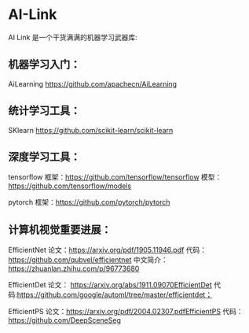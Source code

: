 # AI-Link

AI Link 是一个干货满满的机器学习武器库:

## 机器学习入门：
AiLearning https://github.com/apachecn/AiLearning

## 统计学习工具：
SKlearn https://github.com/scikit-learn/scikit-learn
  
## 深度学习工具：

tensorflow 框架：https://github.com/tensorflow/tensorflow 模型：https://github.com/tensorflow/models

pytorch 框架：https://github.com/pytorch/pytorch

## 计算机视觉重要进展：

EfficientNet 论文：https://arxiv.org/pdf/1905.11946.pdf 代码：https://github.com/qubvel/efficientnet 中文简介：https://zhuanlan.zhihu.com/p/96773680 

EfficientDet 论文： https://arxiv.org/abs/1911.09070EfficientDet 代码:https://github.com/google/automl/tree/master/efficientdet；

EfficientPS 论文：https://arxiv.org/pdf/2004.02307.pdfEfficientPS 代码：https://github.com/DeepSceneSeg

